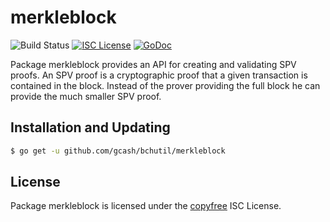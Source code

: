 merkleblock
=====

![Build Status](https://github.com/gcash/bchutil/actions/workflows/main.yml/badge.svg?branch=master)
[![ISC License](http://img.shields.io/badge/license-ISC-blue.svg)](http://copyfree.org)
[![GoDoc](http://img.shields.io/badge/godoc-reference-blue.svg)](http://godoc.org/github.com/gcash/bchutil/bloom)

Package merkleblock provides an API for creating and validating SPV proofs. An SPV proof
is a cryptographic proof that a given transaction is contained in the block. Instead of the
prover providing the full block he can provide the much smaller SPV proof.

## Installation and Updating

```bash
$ go get -u github.com/gcash/bchutil/merkleblock
```

## License

Package merkleblock is licensed under the [copyfree](http://copyfree.org) ISC
License.
